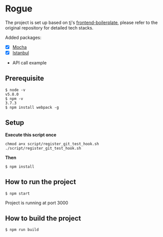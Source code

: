 
# Rogue

The project is set up based on [tj](https://github.com/tj)'s [frontend-boilerplate](https://github.com/tj/frontend-boilerplate), please refer to the original repository for detailed tech stacks.

Added packages:

- [x] [Mocha](https://mochajs.org/)
- [x] [Istanbul](https://github.com/gotwarlost/istanbul)
- API call example

## Prerequisite

```
$ node -v
v5.8.0
$ npm -v
3.7.3
$ npm install webpack -g
```

## Setup

**Execute this script once**

```
chmod a+x script/register_git_test_hook.sh
./script/register_git_test_hook.sh
```

**Then**

```
$ npm install
```

## How to run the project

```
$ npm start
```

Project is running at port 3000

## How to build the project

```
$ npm run build
```

